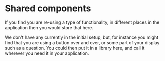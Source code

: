 # Shared components

If you find you are re-using a type of functionality, in different places in the application then you would store that here.

We don't have any currently in the initial setup, but, for instance you might find that you are using a button over and over, or some part of your display such as a question. You could then put it in a library here, and call it wherever you need it in your application.
